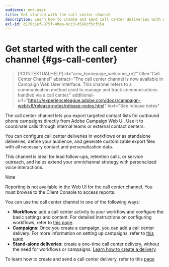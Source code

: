```yaml
---
audience: end-user
title: Get started with the call center channel
description: Learn how to create and send call center deliveries with Adobe Campaign Web
exl-id: d176c1ef-875f-4bea-9cc3-d568cf5cf55a
---
```

# Get started with the call center channel {#gs-call-center}

>[!CONTEXTUALHELP]
>id="acw_homepage_welcome_rn2"
>title="Call Center Channel"
>abstract="The call center channel is now available in Campaign Web User interface. This channel refers to a communication method used to manage and track communications handled via a call center."
>additional-url="https://experienceleague.adobe.com/docs/campaign-web/v8/release-notes/release-notes.html" text="See release notes"

The call center channel lets you export targeted contact lists for outbound phone campaigns directly from Adobe Campaign Web UI. Use it to coordinate calls through internal teams or external contact centers.

You can configure call center deliveries in workflows or as standalone deliveries, define your audience, and generate customizable export files with all necessary contact and personalization data.

This channel is ideal for lead follow-ups, retention calls, or service outreach, and helps extend your omnichannel strategy with personalized voice interactions.

>[!NOTE]
>
>Reporting is not available in the Web UI for the call center channel. You must browse to the Client Console to access reports.

You can use the call center channel in one of the following ways:

* **Workflows**: add a call center activity to your workflow and configure the basic settings and content. For detailed instructions on configuring workflows, refer to [this page](../workflows/gs-workflow-creation.md).
* **Campaigns**: Once you create a campaign, you can add a call center delivery. For more information on setting up campaigns, refer to [this page](../campaigns/gs-campaigns.md).
* **Stand-alone deliveries**: create a one-time call center delivery, without the need for workflows or campaigns. [Learn how to create a delivery](../msg/gs-deliveries.md)

To learn how to create and send a call center delivery, refer to this [page](../call-center/create-call-center.md)
